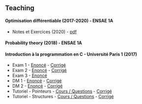## Teaching


#### Optimisation différentiable (2017-2020) - ENSAE 1A
- Notes et Exercices (2020) - [pdf](media/teaching/Opti/notes.pdf)
<!-- - TP Newton - [html](media/teaching/Opti/tpnewton.html) - [Jupyter](media/teaching/Opti/tpnewton.ipynb)
- TP Newton Solution - [html](media/teaching/Opti/tpnewton_.html) - [Jupyter](media/teaching/Opti/tpnewton_.ipynb) -->

#### Probability theory (2018) - ENSAE 1A

<!-- #### Monte-Carlo methods (2017-2020) - ENSAE 2A
- [TP 1 - RANDU](media/teaching/SMC/td1.html)
- [TP 2 - Accept-Reject](media/teaching/SMC/td2.html)
- [TP 3 - Box-muller](media/teaching/SMC/td3.html)
- [TP 4 - Geometric](media/teaching/SMC/td4.html)
- [TP 5 - Control / Antithetic variates](media/teaching/SMC/td5.html)
- [TP 6 - Importance Sampling](media/teaching/SMC/td6.html)
- [TP 7 - MCMC](media/teaching/SMC/td7.html) -->

#### Introduction à la programmation en C - Université Paris 1 (2017)
- Exam 1 - [Enoncé](media/C/exam1.pdf) - [Corrigé](media/C/exam1c.pdf)
- Exam 2 - [Enoncé](media/C/exam2.pdf) - [Corrigé](media/C/exam2c.pdf)
- Exam 3 - [Enoncé](media/C/exam3.pdf)
- DM 1 - [Enoncé](media/C/dm1.pdf) - [Corrigé](media/C/dm1c.pdf)
- DM 2 - [Enoncé](media/C/dm2.pdf) - [Corrigé](media/C/dm2c.pdf)
- Tutoriel - Pointeurs - [Cours / Questions](media/C/pointers.pdf) - [Corrigé](media/C/pointersc.pdf)
- Tutoriel - Structures - [Cours / Questions](media/C/structures.pdf) - [Corrigé](media/C/structuresc.pdf)
